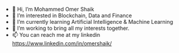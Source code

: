 - 👋 Hi, I’m Mohammed Omer Shaik
- 👀 I’m interested in Blockchain, Data and Finance
- 🌱 I’m currently learning Artificial Intelligence & Machine Learning 
- 💞️ I’m working to bring all my interests together.
- 📫 You can reach me at my linkedin https://www.linkedin.com/in/omershaik/

<!---
omershaik/omershaik is a ✨ special ✨ repository because its `README.md` (this file) appears on your GitHub profile.
You can click the Preview link to take a look at your changes.
--->
